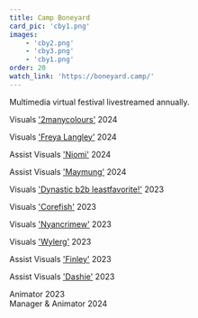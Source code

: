 ```yaml
---
title: Camp Boneyard
card_pic: 'cby1.png'
images:
    - 'cby2.png'
    - 'cby3.png'
    - 'cby1.png'
order: 20
watch_link: 'https://boneyard.camp/'
---
```


Multimedia virtual festival livestreamed annually.

Visuals <a href="https://youtu.be/26SauPKvqUI&t=22">'2manycolours'</a> 2024

Visuals <a href="https://youtu.be/26SauPKvqUI&t=687">'Freya Langley'</a> 2024

Assist Visuals <a href="https://youtu.be/_GER2AzU_-8&t=1436">'Niomi'</a> 2024

Assist Visuals <a href="https://youtu.be/_GER2AzU_-8&t=2103">'Maymung'</a> 2024

Visuals <a href="https://youtu.be/qjB6DVqK4bw&t=6085">'Dynastic b2b leastfavorite!'</a> 2023

Visuals <a href="https://youtu.be/rJ-lGbRoAhY&t=5404">'Corefish'</a> 2023

Visuals <a href="https://youtu.be/qjB6DVqK4bw&t=3630">'Nyancrimew'</a> 2023

Visuals <a href="https://youtu.be/vUOfmoC7ey4&t=5399">'Wylerg'</a> 2023

Assist Visuals <a href="https://youtu.be/rJ-lGbRoAhY&t=6672">'Finley'</a> 2023

Assist Visuals <a href="https://youtu.be/qjB6DVqK4bw&t=5533">'Dashie'</a> 2023


Animator 2023<br>
Manager & Animator 2024
